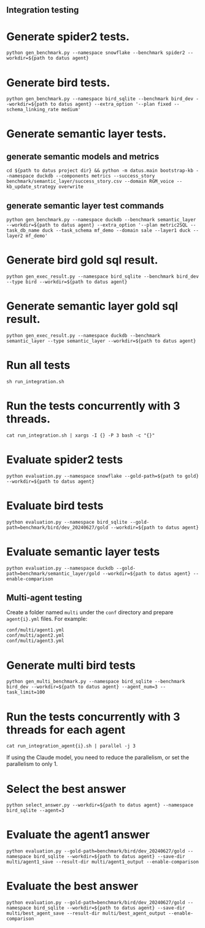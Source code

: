 ## Integration testing

# Generate spider2 tests.
```shell
python gen_benchmark.py --namespace snowflake --benchmark spider2 --workdir=${path to datus agent}
```
# Generate bird tests.
```shell
python gen_benchmark.py --namespace bird_sqlite --benchmark bird_dev --workdir=${path to datus agent} --extra_option '--plan fixed --schema_linking_rate medium'
```

# Generate semantic layer tests.

## generate semantic models and metrics
```shell
cd ${path to datus project dir} && python -m datus.main bootstrap-kb --namespace duckdb --components metrics --success_story benchmark/semantic_layer/success_story.csv --domain RGM_voice --kb_update_strategy overwrite
```
## generate semantic layer test commands
```shell
python gen_benchmark.py --namespace duckdb --benchmark semantic_layer --workdir=${path to datus agent} --extra_option '--plan metric2SQL --task_db_name duck --task_schema mf_demo --domain sale --layer1 duck --layer2 mf_demo'
```

# Generate bird gold sql result.
```shell
python gen_exec_result.py --namespace bird_sqlite --benchmark bird_dev --type bird --workdir=${path to datus agent}
```

# Generate semantic layer gold sql result.
```shell
python gen_exec_result.py --namespace duckdb --benchmark semantic_layer --type semantic_layer --workdir=${path to datus agent}
```

# Run all tests

```shell
sh run_integration.sh
```

# Run the tests concurrently with 3 threads.
```shell
cat run_integration.sh | xargs -I {} -P 3 bash -c "{}"
```
# Evaluate spider2 tests

```shell
python evaluation.py --namespace snowflake --gold-path=${path to gold} --workdir=${path to datus agent}
```
# Evaluate bird tests

```shell
python evaluation.py --namespace bird_sqlite --gold-path=benchmark/bird/dev_20240627/gold --workdir=${path to datus agent}
```

# Evaluate semantic layer tests

```shell
python evaluation.py --namespace duckdb --gold-path=benchmark/semantic_layer/gold --workdir=${path to datus agent} --enable-comparison
```

## Multi-agent testing

Create a folder named `multi` under the `conf` directory and prepare `agent{i}.yml` files. For example:

```
conf/multi/agent1.yml
conf/multi/agent2.yml
conf/multi/agent3.yml
```

# Generate multi bird tests

```shell
python gen_multi_benchmark.py --namespace bird_sqlite --benchmark bird_dev --workdir=${path to datus agent} --agent_num=3 --task_limit=100
```

# Run the tests concurrently with 3 threads for each agent
```shell
cat run_integration_agent{i}.sh | parallel -j 3
```
If using the Claude model, you need to reduce the parallelism, or set the parallelism to only 1.

# Select the best answer

```shell
python select_answer.py --workdir=${path to datus agent} --namespace bird_sqlite --agent=3
```

# Evaluate the agent1 answer
```shell
python evaluation.py --gold-path=benchmark/bird/dev_20240627/gold --namespace bird_sqlite --workdir=${path to datus agent} --save-dir multi/agent1_save --result-dir multi/agent1_output --enable-comparison
```

# Evaluate the best answer

```shell
python evaluation.py --gold-path=benchmark/bird/dev_20240627/gold --namespace bird_sqlite --workdir=${path to datus agent} --save-dir multi/best_agent_save --result-dir multi/best_agent_output --enable-comparison
```
